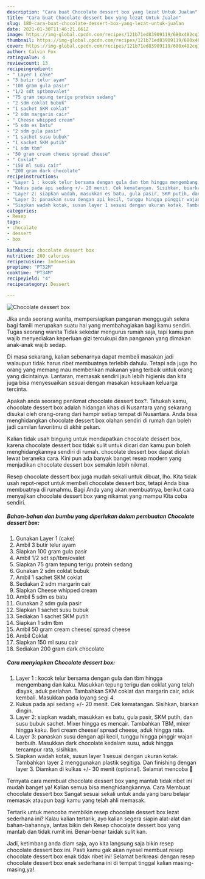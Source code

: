 ```yaml
---
description: "Cara buat Chocolate dessert box yang lezat Untuk Jualan"
title: "Cara buat Chocolate dessert box yang lezat Untuk Jualan"
slug: 180-cara-buat-chocolate-dessert-box-yang-lezat-untuk-jualan
date: 2021-01-30T11:46:21.661Z
image: https://img-global.cpcdn.com/recipes/121b71ed83909119/680x482cq70/chocolate-dessert-box-foto-resep-utama.jpg
thumbnail: https://img-global.cpcdn.com/recipes/121b71ed83909119/680x482cq70/chocolate-dessert-box-foto-resep-utama.jpg
cover: https://img-global.cpcdn.com/recipes/121b71ed83909119/680x482cq70/chocolate-dessert-box-foto-resep-utama.jpg
author: Calvin Fox
ratingvalue: 4
reviewcount: 13
recipeingredient:
- " Layer 1 cake"
- "3 butir telur ayam"
- "100 gram gula pasir"
- "1/2 sdt sptbmovalet"
- "75 gram tepung terigu protein sedang"
- "2 sdm coklat bubuk"
- "1 sachet SKM coklat"
- "2 sdm margarin cair"
- " Cheese whipped cream"
- "5 sdm es batu"
- "2 sdm gula pasir"
- "1 sachet susu bubuk"
- "1 sachet SKM putih"
- "1 sdm tbm"
- "50 gram cream cheese spread cheese"
- " Coklat"
- "150 ml susu cair"
- "200 gram dark chocolate"
recipeinstructions:
- "Layer 1 : kocok telur bersama dengan gula dan tbm hingga mengembang dan kaku. Masukkan tepung terigu dan coklat yang telah diayak, aduk perlahan. Tambahkan SKM coklat dan margarin cair, aduk kembali. Masukkan pada loyang segi 4."
- "Kukus pada api sedang +/- 20 menit. Cek kematangan. Sisihkan, biarkan dingin."
- "Layer 2: siapkan wadah, masukkan es batu, gula pasir, SKM putih, dan susu bubuk sachet. Mixer hingga es mencair. Tambahkan TBM, mixer hingga kaku. Beri cream cheese/ spread cheese, aduk hingga rata."
- "Layer 3: panaskan susu dengan api kecil, tunggu hingga pinggir wajan berbuih. Masukkan dark chocolate kedalam susu, aduk hingga tercampur rata, sisihkan."
- "Siapkan wadah kotak, susun layer 1 sesuai dengan ukuran kotak. Tambahkan layer 2 menggunakan plastik segitiga. Dan finishing dengan layer 3. Diamkan di kulkas +/- 30 menit (optional). Selamat mencoba 🙂"
categories:
- Resep
tags:
- chocolate
- dessert
- box

katakunci: chocolate dessert box 
nutrition: 260 calories
recipecuisine: Indonesian
preptime: "PT32M"
cooktime: "PT34M"
recipeyield: "4"
recipecategory: Dessert

---
```



![Chocolate dessert box](https://img-global.cpcdn.com/recipes/121b71ed83909119/680x482cq70/chocolate-dessert-box-foto-resep-utama.jpg)

Jika anda seorang wanita, mempersiapkan panganan menggugah selera bagi famili merupakan suatu hal yang membahagiakan bagi kamu sendiri. Tugas seorang  wanita Tidak sekedar mengurus rumah saja, tapi kamu pun wajib menyediakan keperluan gizi tercukupi dan panganan yang dimakan anak-anak wajib sedap.

Di masa  sekarang, kalian sebenarnya dapat membeli masakan jadi walaupun tidak harus ribet membuatnya terlebih dahulu. Tetapi ada juga lho orang yang memang mau memberikan makanan yang terbaik untuk orang yang dicintainya. Lantaran, memasak sendiri jauh lebih higienis dan kita juga bisa menyesuaikan sesuai dengan masakan kesukaan keluarga tercinta. 



Apakah anda seorang penikmat chocolate dessert box?. Tahukah kamu, chocolate dessert box adalah hidangan khas di Nusantara yang sekarang disukai oleh orang-orang dari hampir setiap tempat di Nusantara. Anda bisa menghidangkan chocolate dessert box olahan sendiri di rumah dan boleh jadi camilan favoritmu di akhir pekan.

Kalian tidak usah bingung untuk mendapatkan chocolate dessert box, karena chocolate dessert box tidak sulit untuk dicari dan kamu pun boleh menghidangkannya sendiri di rumah. chocolate dessert box dapat diolah lewat beraneka cara. Kini pun ada banyak banget resep modern yang menjadikan chocolate dessert box semakin lebih nikmat.

Resep chocolate dessert box juga mudah sekali untuk dibuat, lho. Kita tidak usah repot-repot untuk membeli chocolate dessert box, tetapi Anda bisa membuatnya di rumahmu. Bagi Anda yang akan membuatnya, berikut cara menyajikan chocolate dessert box yang nikamat yang mampu Kita coba sendiri.

<!--inarticleads1-->

##### Bahan-bahan dan bumbu yang diperlukan dalam pembuatan Chocolate dessert box:

1. Gunakan  Layer 1 (cake)
1. Ambil 3 butir telur ayam
1. Siapkan 100 gram gula pasir
1. Ambil 1/2 sdt sp/tbm/ovalet
1. Siapkan 75 gram tepung terigu protein sedang
1. Gunakan 2 sdm coklat bubuk
1. Ambil 1 sachet SKM coklat
1. Sediakan 2 sdm margarin cair
1. Siapkan  Cheese whipped cream
1. Ambil 5 sdm es batu
1. Gunakan 2 sdm gula pasir
1. Siapkan 1 sachet susu bubuk
1. Sediakan 1 sachet SKM putih
1. Siapkan 1 sdm tbm
1. Ambil 50 gram cream cheese/ spread cheese
1. Ambil  Coklat
1. Siapkan 150 ml susu cair
1. Sediakan 200 gram dark chocolate




<!--inarticleads2-->

##### Cara menyiapkan Chocolate dessert box:

1. Layer 1 : kocok telur bersama dengan gula dan tbm hingga mengembang dan kaku. Masukkan tepung terigu dan coklat yang telah diayak, aduk perlahan. Tambahkan SKM coklat dan margarin cair, aduk kembali. Masukkan pada loyang segi 4.
1. Kukus pada api sedang +/- 20 menit. Cek kematangan. Sisihkan, biarkan dingin.
1. Layer 2: siapkan wadah, masukkan es batu, gula pasir, SKM putih, dan susu bubuk sachet. Mixer hingga es mencair. Tambahkan TBM, mixer hingga kaku. Beri cream cheese/ spread cheese, aduk hingga rata.
1. Layer 3: panaskan susu dengan api kecil, tunggu hingga pinggir wajan berbuih. Masukkan dark chocolate kedalam susu, aduk hingga tercampur rata, sisihkan.
1. Siapkan wadah kotak, susun layer 1 sesuai dengan ukuran kotak. Tambahkan layer 2 menggunakan plastik segitiga. Dan finishing dengan layer 3. Diamkan di kulkas +/- 30 menit (optional). Selamat mencoba 🙂




Ternyata cara membuat chocolate dessert box yang mantab tidak ribet ini mudah banget ya! Kalian semua bisa menghidangkannya. Cara Membuat chocolate dessert box Sangat sesuai sekali untuk anda yang baru belajar memasak ataupun bagi kamu yang telah ahli memasak.

Tertarik untuk mencoba membikin resep chocolate dessert box lezat sederhana ini? Kalau kalian tertarik, ayo kalian segera siapin alat-alat dan bahan-bahannya, lantas bikin deh Resep chocolate dessert box yang mantab dan tidak rumit ini. Benar-benar taidak sulit kan. 

Jadi, ketimbang anda diam saja, ayo kita langsung saja bikin resep chocolate dessert box ini. Pasti kamu gak akan nyesel membuat resep chocolate dessert box enak tidak ribet ini! Selamat berkreasi dengan resep chocolate dessert box enak sederhana ini di tempat tinggal kalian masing-masing,ya!.

